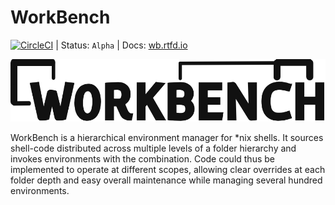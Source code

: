 # WorkBench

[![CircleCI](https://circleci.com/gh/pshirali/workbench.svg?style=shield)](https://circleci.com/gh/pshirali/workbench) | Status: `Alpha` | Docs: [wb.rtfd.io](https://wb.rtfd.io)

![WorkBench Logo](docs/source/_static/logo-black.png)

WorkBench is a hierarchical environment manager for \*nix shells. It sources
shell-code distributed across multiple levels of a folder hierarchy and
invokes environments with the combination. Code could thus be implemented
to operate at different scopes, allowing clear overrides at each folder depth
and easy overall maintenance while managing several hundred environments.
